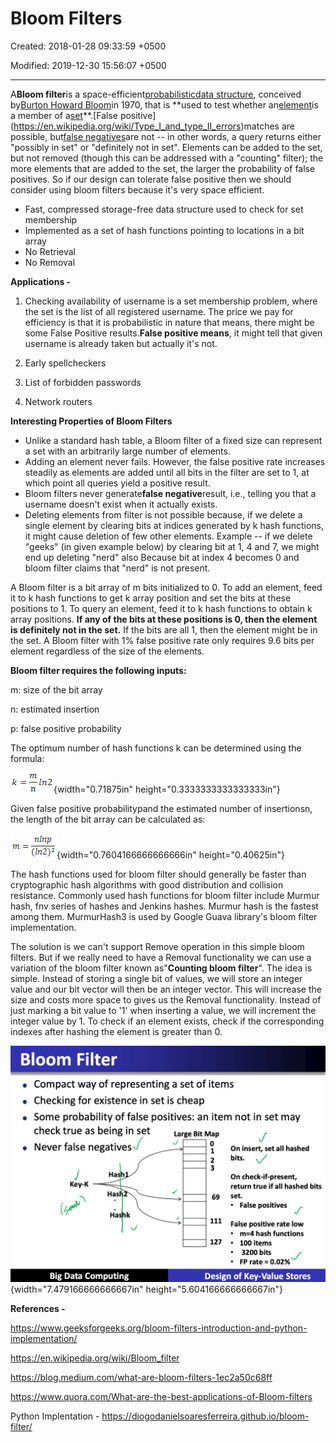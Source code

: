 # Bloom Filters

Created: 2018-01-28 09:33:59 +0500

Modified: 2019-12-30 15:56:07 +0500

---

A**Bloom filter**is a space-efficient[probabilistic](https://en.wikipedia.org/wiki/Probabilistic)[data structure](https://en.wikipedia.org/wiki/Data_structure), conceived by[Burton Howard Bloom](https://en.wikipedia.org/w/index.php?title=Burton_Howard_Bloom&action=edit&redlink=1)in 1970, that is **used to test whether an[element](https://en.wikipedia.org/wiki/Element_(mathematics))is a member of a[set](https://en.wikipedia.org/wiki/Set_(computer_science))**.[False positive](https://en.wikipedia.org/wiki/Type_I_and_type_II_errors)matches are possible, but[false negatives](https://en.wikipedia.org/wiki/Type_I_and_type_II_errors)are not -- in other words, a query returns either "possibly in set" or "definitely not in set". Elements can be added to the set, but not removed (though this can be addressed with a "counting" filter); the more elements that are added to the set, the larger the probability of false positives. So if our design can tolerate false positive then we should consider using bloom filters because it's very space efficient.
-   Fast, compressed storage-free data structure used to check for set membership
-   Implemented as a set of hash functions pointing to locations in a bit array
-   No Retrieval
-   No Removal



**Applications -**

1.  Checking availability of username is a set membership problem, where the set is the list of all registered username. The price we pay for efficiency is that it is probabilistic in nature that means, there might be some False Positive results.**False positive means**, it might tell that given username is already taken but actually it's not.

2.  Early spellcheckers

3.  List of forbidden passwords

4.  Network routers



**Interesting Properties of Bloom Filters**
-   Unlike a standard hash table, a Bloom filter of a fixed size can represent a set with an arbitrarily large number of elements.
-   Adding an element never fails. However, the false positive rate increases steadily as elements are added until all bits in the filter are set to 1, at which point all queries yield a positive result.
-   Bloom filters never generate**false negative**result, i.e., telling you that a username doesn't exist when it actually exists.
-   Deleting elements from filter is not possible because, if we delete a single element by clearing bits at indices generated by k hash functions, it might cause deletion of few other elements. Example -- if we delete "geeks" (in given example below) by clearing bit at 1, 4 and 7, we might end up deleting "nerd" also Because bit at index 4 becomes 0 and bloom filter claims that "nerd" is not present.



A Bloom filter is a bit array of m bits initialized to 0. To add an element, feed it to k hash functions to get k array position and set the bits at these positions to 1. To query an element, feed it to k hash functions to obtain k array positions. **If any of the bits at these positions is 0, then the element is definitely not in the set.** If the bits are all 1, then the element might be in the set. A Bloom filter with 1% false positive rate only requires 9.6 bits per element regardless of the size of the elements.



**Bloom filter requires the following inputs:**

m: size of the bit array

n: estimated insertion

p: false positive probability



The optimum number of hash functions k can be determined using the formula:

![](media/Bloom-Filters-image1.png){width="0.71875in" height="0.3333333333333333in"}

Given false positive probabilitypand the estimated number of insertionsn, the length of the bit array can be calculated as:

![](media/Bloom-Filters-image2.png){width="0.7604166666666666in" height="0.40625in"}

The hash functions used for bloom filter should generally be faster than cryptographic hash algorithms with good distribution and collision resistance. Commonly used hash functions for bloom filter include Murmur hash, fnv series of hashes and Jenkins hashes. Murmur hash is the fastest among them. MurmurHash3 is used by Google Guava library's bloom filter implementation. 



The solution is we can't support Remove operation in this simple bloom filters. But if we really need to have a Removal functionality we can use a variation of the bloom filter known as"**Counting bloom filter**". The idea is simple. Instead of storing a single bit of values, we will store an integer value and our bit vector will then be an integer vector. This will increase the size and costs more space to gives us the Removal functionality. Instead of just marking a bit value to '1' when inserting a value, we will increment the integer value by 1. To check if an element exists, check if the corresponding indexes after hashing the element is greater than 0.



![Bloom Filter • Compact way of representing a set of items • Checking for existence in set is cheap • Some probability of false positives: an item not in set may check true as being in set • Never false negatives Key-K Ha Has Ha k Large Bit Map 1 2 3 69 111 127 On insert, set all hashed bits. On check-if-present, return true if all hashed bits set. • False positives False positive rate low • m=4 hash functions . 100 items 3200 bits • FP rate 0.02% Big Data Computing Design of Key-Value Stores ](media/Bloom-Filters-image3.png){width="7.479166666666667in" height="5.604166666666667in"}



**References -**

<https://www.geeksforgeeks.org/bloom-filters-introduction-and-python-implementation/>

<https://en.wikipedia.org/wiki/Bloom_filter>

<https://blog.medium.com/what-are-bloom-filters-1ec2a50c68ff>

<https://www.quora.com/What-are-the-best-applications-of-Bloom-filters>

Python Implentation - <https://diogodanielsoaresferreira.github.io/bloom-filter/>



